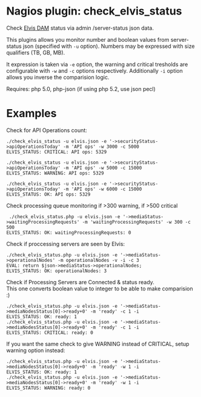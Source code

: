 Nagios plugin: check_elvis_status
=================================

Check [Elvis DAM](http://www.elvisdam.com/) status via admin /server-status json data.

This plugins allows you monitor number and boolean values from server-status json (specified with `-u` option).
Numbers may be expressed with size qualifiers (TB, GB, MB).

It expression is taken via `-e` option, the warning and critical tresholds are configurable with `-w` and `-c` 
options respectively. Additionally `-i` option allows you inverse the comparision logic.

Requires: php 5.0, php-json (if using php 5.2, use json pecl)

Examples
========
  
Check for API Operations count:

    ./check_elvis_status -u elvis.json -e '->securityStatus->apiOperationsToday' -m 'API ops' -w 3000 -c 5000
    ELVIS_STATUS: CRITICAL: API ops: 5329
     
    ./check_elvis_status -u elvis.json -e '->securityStatus->apiOperationsToday' -m 'API ops' -w 5000 -c 15000
    ELVIS_STATUS: WARNING: API ops: 5329

    ./check_elvis_status -u elvis.json -e '->securityStatus->apiOperationsToday' -m 'API ops' -w 6000 -c 15000
    ELVIS_STATUS: OK: API ops: 5329


Check processing queue monitoring if >300 warning, if >500 critical

     ./check_elvis_status.php -u elvis.json -e '->mediaStatus->waitingProcessingRequests' -m 'waitingProcessingRequests' -w 300 -c 500
    ELVIS_STATUS: OK: waitingProcessingRequests: 0

Check if proccessing servers are seen by Elvis:

    ./check_elvis_status.php -u elvis.json -e '->mediaStatus->operationalNodes' -m operationalNodes -v -i -c 3 
    EVAL: return $json->mediaStatus->operationalNodes;
    ELVIS_STATUS: OK: operationalNodes: 3

Check if Processing Servers are Connected & status ready.  
This one converts boolean value to integer to be able to make comparision :)

    ./check_elvis_status.php -u elvis.json -e '->mediaStatus->mediaNodesStatus[0]->ready+0' -m 'ready' -c 1 -i
    ELVIS_STATUS: OK: ready: 1
    ./check_elvis_status.php -u elvis.json -e '->mediaStatus->mediaNodesStatus[0]->ready+0' -m 'ready' -c 1 -i
    ELVIS_STATUS: CRITICAL: ready: 0
    
If you want the same check to give WARNING instead of CRITICAL, setup warning option instead:

    ./check_elvis_status.php -u elvis.json -e '->mediaStatus->mediaNodesStatus[0]->ready+0' -m 'ready' -w 1 -i
    ELVIS_STATUS: OK: ready: 1
    ./check_elvis_status.php -u elvis.json -e '->mediaStatus->mediaNodesStatus[0]->ready+0' -m 'ready' -w 1 -i
    ELVIS_STATUS: WARNING: ready: 0
